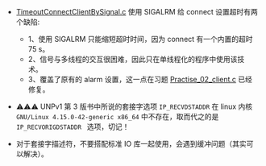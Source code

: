 * [TimeoutConnectClientBySignal.c](https://github.com/YangXiaoHei/Networking/blob/master/UNP/14%20高级%20IO%20函数/progs/TimeoutConnectClientBySignal.c) 使用 SIGALRM 给 connect 设置超时有两个缺陷:
  * 1、使用 SIGALRM 只能缩短超时时间，因为 connect 有一个内置的超时 75 s。
  * 2、信号与多线程的交互很困难，因此只在单线程化的程序中使用该技术。
  * 3、覆盖了原有的 alarm 设置，这一点在习题 [Practise_02_client.c](https://github.com/YangXiaoHei/Networking/blob/master/UNP/14%20高级%20IO%20函数/progs/Practise_02_client.c) 已经修复。

* ⚠️⚠️⚠️ UNPv1 第 3 版书中所说的套接字选项 `IP_RECVDSTADDR` 在 linux 内核 `GNU/Linux 4.15.0-42-generic x86_64` 中不存在，取而代之的是 `IP_RECVORIGDSTADDR ` 选项，切记！

* 对于套接字描述符，不要搭配标准 IO 库一起使用，会遇到缓冲问题（其实可以解决）。